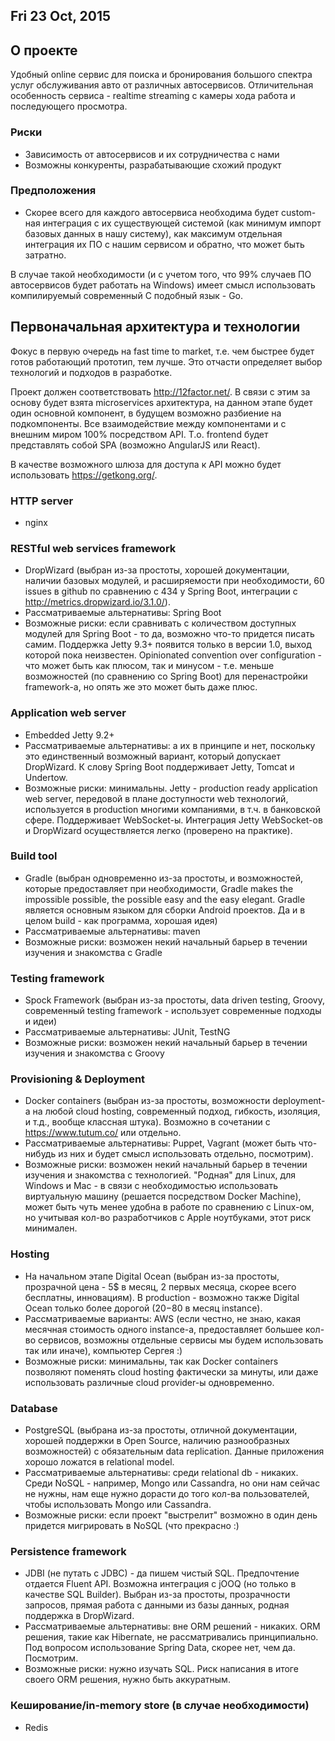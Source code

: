 ## Fri 23 Oct, 2015

## О проекте
Удобный online сервис для поиска и бронирования большого спектра услуг обслуживания авто от различных автосервисов.
Отличительная особенность сервиса - realtime streaming с камеры хода работа и последующего просмотра.

### Риски
- Зависимость от автосервисов и их сотрудничества с нами
- Возможны конкуренты, разрабатывающие схожий продукт

### Предположения
- Скорее всего для каждого автосервиса необходима будет custom-ная интеграция с их существующей системой (как минимум импорт базовых данных в нашу систему),
как максимум отдельная интеграция их ПО с нашим сервисом и обратно, что может быть затратно. 

В случае такой необходимости (и с учетом того, что 99% случаев ПО автосервисов будет работать на Windows) имеет смысл использовать компилируемый современный С подобный язык - Go.

## Первоначальная архитектура и технологии

Фокус в первую очередь на fast time to market, т.е. чем быстрее будет готов работающий прототип, тем лучше. Это отчасти определяет выбор технологий и подходов в разработке.

Проект должен соответствовать http://12factor.net/. В связи с этим за основу будет взята microservices архитектура, на данном этапе будет один основной компонент, 
в будущем возможно разбиение на подкомпоненты. Все взаимодействие между компонентами и с внешним миром 100% посредством API. Т.о. frontend будет представлять собой SPA (возможно AngularJS или React).

В качестве возможного шлюза для доступа к API можно будет использовать https://getkong.org/.

### HTTP server
- nginx

### RESTful web services framework
- DropWizard (выбран из-за простоты, хорошей документации, наличии базовых модулей, и расширяемости при необходимости, 60 issues в github по сравнению с 434 у Spring Boot, интеграции с http://metrics.dropwizard.io/3.1.0/).
- Рассматриваемые альтернативы: Spring Boot
- Возможные риски: если сравнивать с количеством доступных модулей для Spring Boot - то да, возможно что-то придется писать самим. Поддержка Jetty 9.3+ появится только в версии 1.0, выход которой пока неизвестен.
Opinionated convention over configuration - что может быть как плюсом, так и минусом - т.е. меньше возможностей (по сравнению со Spring Boot) для перенастройки framework-а, но опять же это может быть даже плюс.

### Application web server
- Embedded Jetty 9.2+
- Рассматриваемые альтернативы: а их в принципе и нет, поскольку это единственный возможный вариант, который допускает DropWizard. К слову Spring Boot поддерживает Jetty, Tomcat и Undertow.
- Возможные риски: минимальны. Jetty - production ready application web server, передовой в плане доступности web технологий, используется в production многими компаниями, в т.ч. в банковской сфере. Поддерживает WebSocket-ы. 
Интеграция Jetty WebSocket-ов и DropWizard осуществляется легко (проверено на практике).

### Build tool
- Gradle (выбран одновременно из-за простоты, и возможностей, которые предоставляет при необходимости, Gradle makes the impossible possible, the possible easy and the easy elegant. 
Gradle является основным языком для сборки Android проектов. Да и в целом build - как программа, хорошая идея)
- Рассматриваемые альтернативы: maven
- Возможные риски: возможен некий начальный барьер в течении изучения и знакомства с Gradle

### Testing framework
- Spock Framework (выбран из-за простоты, data driven testing, Groovy, современный testing framework - использует современные подходы и идеи)
- Рассматриваемые альтернативы: JUnit, TestNG
- Возможные риски: возможен некий начальный барьер в течении изучения и знакомства с Groovy

### Provisioning & Deployment
- Docker containers (выбран из-за простоты, возможности deployment-а на любой cloud hosting, современный подход, гибкость, изоляция, и т.д., вообще классная штука). Возможно в сочетании с https://www.tutum.co/ или отдельно.
- Рассматриваемые альтернативы: Puppet, Vagrant (может быть что-нибудь из них и будет смысл использовать отдельно, посмотрим).
- Возможные риски: возможен некий начальный барьер в течении изучения и знакомства с технологией. "Родная" для Linux, для Windows и Mac - в связи с необходимостью использовать виртуальную машину (решается посредством Docker Machine), может быть чуть менее удобна в работе по сравнению с Linux-ом, но учитывая кол-во разработчиков с Apple ноутбуками, этот риск минимален.

### Hosting
- На начальном этапе Digital Ocean (выбран из-за простоты, прозрачной цена - 5$ в месяц, 2 первых месяца, скорее всего бесплатны, инновациям). В production - возможно также Digital Ocean только более дорогой (20$-80$ в месяц instance).
- Рассматриваемые варианты: AWS (если честно, не знаю, какая месячная стоимость одного instance-а, предоставляет большее кол-во сервисов, возможны отдельные сервисы мы будем использовать так или иначе), компьютер Сергея :)
- Возможные риски: минимальны, так как Docker containers позволяют поменять cloud hosting фактически за минуты, или даже использовать различные cloud provider-ы одновременно.

### Database
- PostgreSQL (выбрана из-за простоты, отличной документации, хорошей поддержки в Open Source, наличию разнообразных возможностей) с обязательным data replication. Данные приложения хорошо ложатся в relational model.
- Рассматриваемые альтернативы: среди relational db - никаких. Среди NoSQL - например, Mongo или Cassandra, но они нам сейчас не нужны, нам еще нужно дорасти до того кол-ва пользователей, чтобы использовать Mongo или Cassandra.
- Возможные риски: если проект "выстрелит" возможно в один день придется мигрировать в NoSQL (что прекрасно :)

### Persistence framework
- JDBI (не путать с JDBC) - да пишем чистый SQL. Предпочтение отдается Fluent API. Возможна интеграция с jOOQ (но только в качестве SQL Builder). Выбран из-за простоты, прозрачности запросов, прямая работа с данными из базы данных, родная поддержка в DropWizard.
- Рассматриваемые альтернативы: вне ORM решений - никаких. ORM решения, такие как Hibernate, не рассматривались принципиально. Под вопросом использование Spring Data, скорее нет, чем да. Посмотрим.
- Возможные риски: нужно изучать SQL. Риск написания в итоге своего ORM решения, нужно быть аккуратным.

### Кеширование/in-memory store (в случае необходимости)
- Redis

